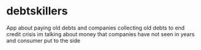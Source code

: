 # debtskillers
App about paying old debts and companies collecting old debts to end credit crisis im talking about money that companies have not seen in years and consumer put to the side 
